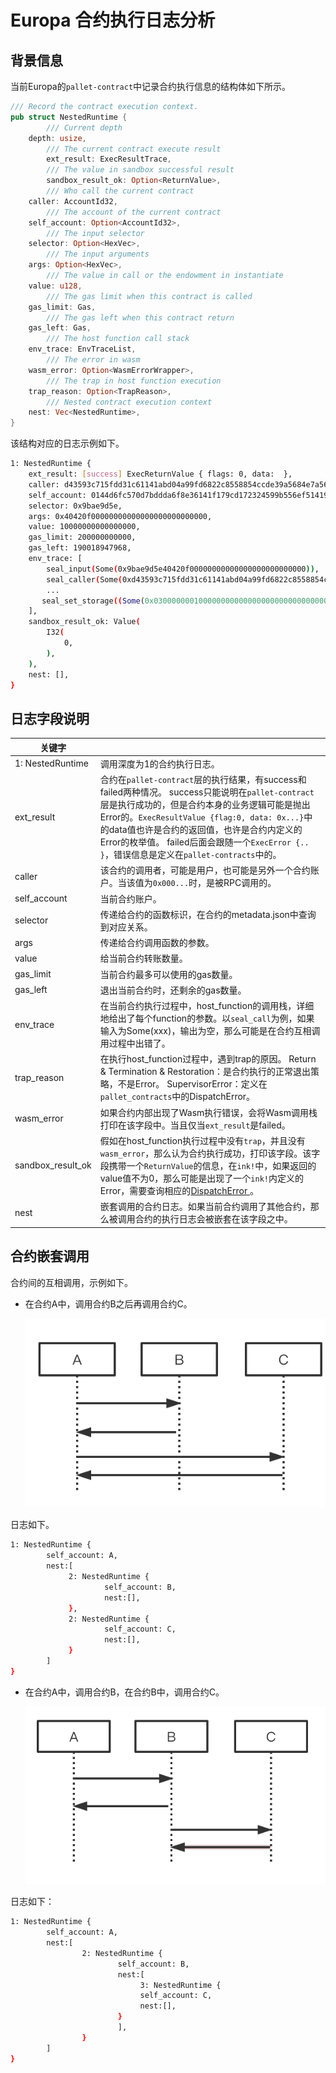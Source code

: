 # Europa 合约执行日志分析

## 背景信息

当前Europa的`pallet-contract`中记录合约执行信息的结构体如下所示。

```rust
/// Record the contract execution context.
pub struct NestedRuntime {
        /// Current depth
    depth: usize,
        /// The current contract execute result
        ext_result: ExecResultTrace,
        /// The value in sandbox successful result
        sandbox_result_ok: Option<ReturnValue>,
        /// Who call the current contract
    caller: AccountId32,
        /// The account of the current contract
    self_account: Option<AccountId32>,
        /// The input selector
    selector: Option<HexVec>,
        /// The input arguments
    args: Option<HexVec>,
        /// The value in call or the endowment in instantiate
    value: u128,
        /// The gas limit when this contract is called
    gas_limit: Gas,
        /// The gas left when this contract return
    gas_left: Gas,
        /// The host function call stack
    env_trace: EnvTraceList,
        /// The error in wasm
    wasm_error: Option<WasmErrorWrapper>,
        /// The trap in host function execution
    trap_reason: Option<TrapReason>,
        /// Nested contract execution context
    nest: Vec<NestedRuntime>,
}
```

该结构对应的日志示例如下。

```bash
1: NestedRuntime {
    ext_result: [success] ExecReturnValue { flags: 0, data:  },
    caller: d43593c715fdd31c61141abd04a99fd6822c8558854ccde39a5684e7a56da27d (5GrwvaEF...),
    self_account: 0144d6fc570d7bddda6f8e36141f179cd172324599b556ef514193f3105865f6 (5C6NMXaS...),
    selector: 0x9bae9d5e,
    args: 0x40420f00000000000000000000000000,
    value: 10000000000000000,
    gas_limit: 200000000000,
    gas_left: 190018947968,
    env_trace: [
        seal_input(Some(0x9bae9d5e40420f00000000000000000000000000)),
        seal_caller(Some(0xd43593c715fdd31c61141abd04a99fd6822c8558854ccde39a5684e7a56da27d)),
        ...
       seal_set_storage((Some(0x0300000001000000000000000000000000000000000000000000000000000000), Some(0x000000000000000000000000))),
    ],
    sandbox_result_ok: Value(
        I32(
            0,
        ),
    ),
    nest: [],
}
```

## 日志字段说明

| 关键字            |                                                              |
| ----------------- | ------------------------------------------------------------ |
| 1: NestedRuntime  | 调用深度为1的合约执行日志。                                  |
| ext_result        | 合约在`pallet-contract`层的执行结果，有success和failed两种情况。 success只能说明在`pallet-contract`层是执行成功的，但是合约本身的业务逻辑可能是抛出Error的。`ExecResultValue {flag:0, data: 0x...}`中的data值也许是合约的返回值，也许是合约内定义的Error的枚举值。 failed后面会跟随一个`ExecError {.. }`，错误信息是定义在`pallet-contracts`中的。 |
| caller            | 该合约的调用者，可能是用户，也可能是另外一个合约账户。当该值为`0x000...`时，是被RPC调用的。 |
| self_account      | 当前合约账户。                                               |
| selector          | 传递给合约的函数标识，在合约的metadata.json中查询到对应关系。 |
| args              | 传递给合约调用函数的参数。                                   |
| value             | 给当前合约转账数量。                                         |
| gas_limit         | 当前合约最多可以使用的gas数量。                              |
| gas_left          | 退出当前合约时，还剩余的gas数量。                            |
| env_trace         | 在当前合约执行过程中，host_function的调用栈，详细地给出了每个function的参数。以`seal_call`为例，如果输入为Some(xxx)，输出为空，那么可能是在合约互相调用过程中出错了。 |
| trap_reason       | 在执行host_function过程中，遇到trap的原因。 Return & Termination & Restoration：是合约执行的正常退出策略，不是Error。 SupervisorError：定义在`pallet_contracts`中的DispatchError。 |
| wasm_error        | 如果合约内部出现了Wasm执行错误，会将Wasm调用栈打印在该字段中。当且仅当`ext_result`是failed。 |
| sandbox_result_ok | 假如在host_function执行过程中没有`trap`，并且没有`wasm_error`，那么认为合约执行成功，打印该字段。该字段携带一个`ReturnValue`的信息，在`ink!`中，如果返回的value值不为0，那么可能是出现了一个`ink!`内定义的Error，需要查询相应的[DispatchError ](https://github.com/paritytech/ink/blob/abd5cf14c0883cb2d5acf81f2277aeec330aa843/crates/lang/src/error.rs#L66-L80)。 |
| nest              | 嵌套调用的合约日志。如果当前合约调用了其他合约，那么被调用合约的执行日志会被嵌套在该字段之中。 |

## 合约嵌套调用

合约间的互相调用，示例如下。

* 在合约A中，调用合约B之后再调用合约C。

  ![](./imgs/call_other_1.png)



日志如下。

```bash
1: NestedRuntime {
        self_account: A,
        nest:[
             2: NestedRuntime {
                     self_account: B,
                     nest:[],
             },
             2: NestedRuntime {
                     self_account: C,
                     nest:[],
             }
        ]
}
```

* 在合约A中，调用合约B，在合约B中，调用合约C。

  ![](./imgs/call_other_2.png)

日志如下：

```bash
1: NestedRuntime {
        self_account: A,
        nest:[
                2: NestedRuntime {
                        self_account: B,
                        nest:[
                             3: NestedRuntime {
                             self_account: C,
                             nest:[],
                        }
                        ],
                }  
        ]
}
```



